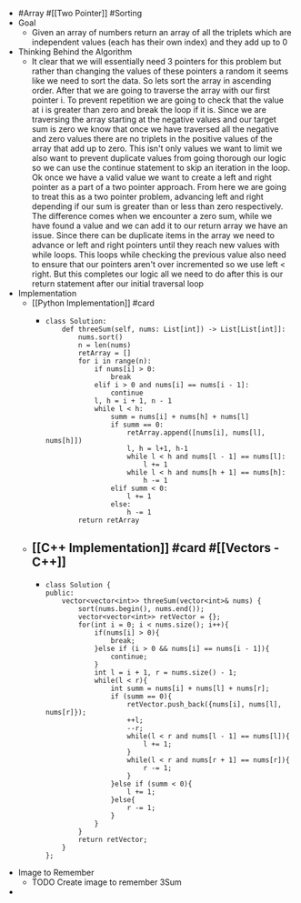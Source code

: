 - #Array #[[Two Pointer]] #Sorting
- Goal
	- Given an array of numbers return an array of all the triplets which are independent values (each has their own index) and they add up to 0
- Thinking Behind the Algorithm
	- It clear that we will essentially need 3 pointers for this problem but rather than changing the values of these pointers a random it seems like we need to sort the data. So lets sort the array in ascending order. After that we are going to traverse the array with our first pointer i. To prevent repetition we are going to check that the value at i is greater than zero and break the loop if it is. Since we are traversing the array starting at the negative values and our target sum is zero we know that once we have traversed all the negative and zero values there are no triplets in the positive values of the array that add up to zero. This isn't only values we want to limit we also want to prevent duplicate values from going thorough our logic so we can use the continue statement to skip an iteration in the loop. Ok once we have a valid value we want to create a left and right pointer as a part of a two pointer approach. From here we are going to treat this as a two pointer problem, advancing left and right depending if our sum is greater than or less than zero respectively. The difference comes when we encounter a zero sum, while we have found a value and we can add it to our return array we have an issue. Since there can be duplicate items in the array we need to advance or left and right pointers until they reach new values with while loops. This loops while checking the previous value also need to ensure that our pointers aren't over incremented so we use left < right. But this completes our logic all we need to do after this is our return statement after our initial traversal loop
- Implementation
	- [[Python Implementation]] #card
		- ```
		  class Solution:
		      def threeSum(self, nums: List[int]) -> List[List[int]]:
		          nums.sort()
		          n = len(nums)
		          retArray = []
		          for i in range(n):
		              if nums[i] > 0:
		                  break
		              elif i > 0 and nums[i] == nums[i - 1]:
		                  continue
		              l, h = i + 1, n - 1
		              while l < h: 
		                  summ = nums[i] + nums[h] + nums[l]
		                  if summ == 0: 
		                      retArray.append([nums[i], nums[l], nums[h]])
		                      l, h = l+1, h-1
		                      while l < h and nums[l - 1] == nums[l]:
		                          l += 1
		                      while l < h and nums[h + 1] == nums[h]:
		                          h -= 1
		                  elif summ < 0:
		                      l += 1
		                  else: 
		                      h -= 1
		          return retArray
		  ```
	- [[C++ Implementation]] #card #[[Vectors - C++]]
		-
		- ```
		  class Solution {
		  public:
		      vector<vector<int>> threeSum(vector<int>& nums) {
		          sort(nums.begin(), nums.end());
		          vector<vector<int>> retVector = {};
		          for(int i = 0; i < nums.size(); i++){
		              if(nums[i] > 0){
		                  break;
		              }else if (i > 0 && nums[i] == nums[i - 1]){
		                  continue;
		              }
		              int l = i + 1, r = nums.size() - 1;
		              while(l < r){
		                  int summ = nums[i] + nums[l] + nums[r];
		                  if (summ == 0){
		                      retVector.push_back({nums[i], nums[l], nums[r]});
		                      ++l;
		                      --r;
		                      while(l < r and nums[l - 1] == nums[l]){
		                          l += 1;
		                      }
		                      while(l < r and nums[r + 1] == nums[r]){
		                          r -= 1;
		                      }
		                  }else if (summ < 0){
		                      l += 1;
		                  }else{
		                      r -= 1;
		                  }
		              }
		          }
		          return retVector;
		      }
		  };
		  ```
- Image to Remember
	- TODO Create image to remember 3Sum
-